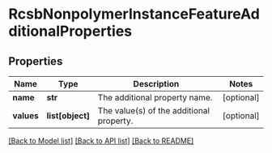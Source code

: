 # RcsbNonpolymerInstanceFeatureAdditionalProperties

## Properties
Name | Type | Description | Notes
------------ | ------------- | ------------- | -------------
**name** | **str** | The additional property name. | [optional] 
**values** | **list[object]** | The value(s) of the additional property. | [optional] 

[[Back to Model list]](../README.md#documentation-for-models) [[Back to API list]](../README.md#documentation-for-api-endpoints) [[Back to README]](../README.md)

